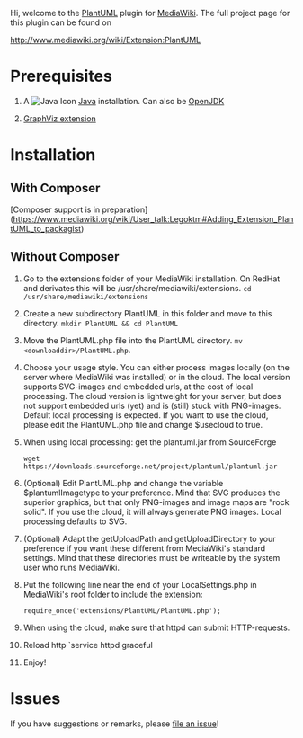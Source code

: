 Hi, welcome to the [PlantUML](http://plantuml.com/) plugin for [MediaWiki](https://www.mediawiki.org/wiki/MediaWiki).
The full project page for this plugin can be found on 

   http://www.mediawiki.org/wiki/Extension:PlantUML
   

# Prerequisites
1. A ![Java Icon](https://upload.wikimedia.org/wikipedia/de/thumb/e/e1/Java-Logo.svg/75px-Java-Logo.svg.png "Java") [Java](https://www.java.com/en/) installation. Can also be [OpenJDK](http://openjdk.java.net/)

2. [GraphViz extension](https://www.mediawiki.org/wiki/Extension:GraphViz)

# Installation

## With Composer
[Composer support is in preparation] (https://www.mediawiki.org/wiki/User_talk:Legoktm#Adding_Extension_PlantUML_to_packagist)


## Without Composer

1. Go to the extensions folder of your MediaWiki installation. On RedHat and
   derivates this will be /usr/share/mediawiki/extensions.
   `cd /usr/share/mediawiki/extensions`

2. Create a new subdirectory PlantUML in this folder and move to this
   directory.
   `mkdir PlantUML && cd PlantUML`
   
3. Move the PlantUML.php file into the PlantUML directory.
   `mv <downloaddir>/PlantUML.php`.

4. Choose your usage style. You can either process images locally (on the
   server where MediaWiki was installed) or in the cloud. The local version
   supports SVG-images and embedded urls, at the cost of local processing.
   The cloud version is lightweight for your server, but does not support
   embedded urls (yet) and is (still) stuck with PNG-images.
   Default local processing is expected. If you want to use the cloud,
   please edit the PlantUML.php file and change $usecloud to true.

5. When using local processing: get the plantuml.jar from SourceForge

   `wget https://downloads.sourceforge.net/project/plantuml/plantuml.jar`
   
6. (Optional) Edit PlantUML.php and change the variable $plantumlImagetype
   to your preference. Mind that SVG produces the superior graphics, but that
   only PNG-images and image maps are "rock solid". If you use the cloud, it
   will always generate PNG images. Local processing defaults to SVG.

7. (Optional) Adapt the getUploadPath and getUploadDirectory to your
   preference if you want these different from MediaWiki's standard settings.
   Mind that these directories must be writeable by the system user who runs
   MediaWiki.

8. Put the following line near the end of your LocalSettings.php in
   MediaWiki's root folder to include the extension:
   
   `require_once('extensions/PlantUML/PlantUML.php');`

9. When using the cloud, make sure that httpd can submit HTTP-requests.

10. Reload http
   `service httpd graceful

11. Enjoy!

# Issues
If you have suggestions or remarks, please [file an issue](https://github.com/pjkersten/PlantUML/issues)!
